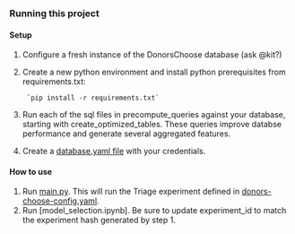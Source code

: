 ### Running this project

#### Setup

1. Configure a fresh instance of the DonorsChoose database (ask @kit?)
2. Create a new python environment and install python prerequisites from requirements.txt:

        `pip install -r requirements.txt`
3. Run each of the sql files in precompute_queries against your database, starting with create_optimized_tables. These queries improve databse performance and generate several aggregated features.
4. Create a [database.yaml file](https://github.com/dssg/triage/blob/master/example/database.yaml) with your credentials.

#### How to use

1. Run [main.py](main.py). This will run the Triage experiment defined in [donors-choose-config.yaml](donors-choose-config.yaml).
2. Run [model_selection.ipynb]. Be sure to update experiment_id to match the experiment hash generated by step 1.